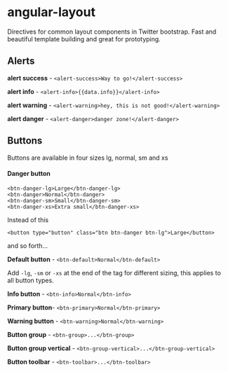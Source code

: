 # angular-layout

Directives for common layout components in Twitter bootstrap. 
Fast and beautiful template building and great for prototyping.

## Alerts
**alert success** - `<alert-success>Way to go!</alert-success>`

**alert info** - `<alert-info>{{data.info}}</alert-info>`

**alert warning** - `<alert-warning>hey, this is not good!</alert-warning>`

**alert danger** - `<alert-danger>danger zone!</alert-danger>`

## Buttons

Buttons are available in four sizes lg, normal, sm and xs

#### Danger button
```
<btn-danger-lg>Large</btn-danger-lg>
<btn-danger>Normal</btn-danger>
<btn-danger-sm>Small</btn-danger-sm>
<btn-danger-xs>Extra small</btn-danger-xs>
```
Instead of this
```
<button type="button" class="btn btn-danger btn-lg">Large</button>
```
and so forth...

**Default button** - `<btn-default>Normal</btn-default>`

Add ``-lg``, ``-sm`` or ``-xs`` at the end of the tag for different sizing, this applies to all button types.

**Info button** - `<btn-info>Normal</btn-info>`

**Primary button**- `<btn-primary>Normal</btn-primary>`

**Warning button** - `<btn-warning>Normal</btn-warning>`

**Button group** - `<btn-group>...</btn-group>`

**Button group vertical** - `<btn-group-vertical>...</btn-group-vertical>`

**Button toolbar** - `<btn-toolbar>...</btn-toolbar>` 

